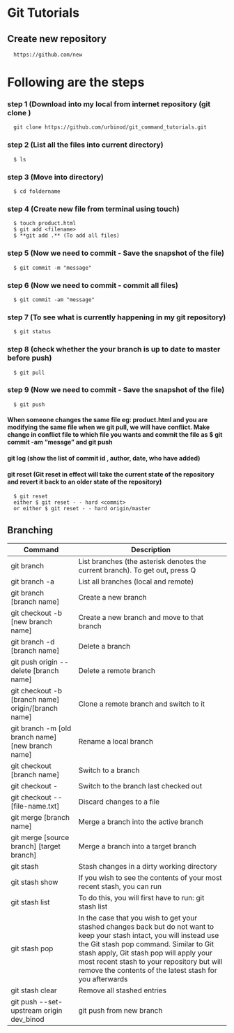 # Git Tutorials

## Create new repository

```http
  https://github.com/new
```

# Following are the steps

### step 1 (Download into my local from internet repository (git clone <url>)

```
  git clone https://github.com/urbinod/git_command_tutorials.git

```

### step 2 (List all the files into current directory)

```http
  $ ls
```

### step 3 (Move into directory)

```http
  $ cd foldername
```

### step 4 (Create new file from terminal using touch)
```
  $ touch product.html
  $ git add <filename>
  $ **git add .** (To add all files)
```
### step 5 (Now we need to commit - Save the snapshot of the file)

```http
  $ git commit -m "message"
```

### step 6 (Now we need to commit - commit all files)

```http
  $ git commit -am "message"
```

### step 7 (To see what is currently happening in my git repository)

```http
  $ git status
```

### step 8 (check whether the your branch is up to date to master before push)

```http
  $ git pull
```

### step 9 (Now we need to commit - Save the snapshot of the file)

```http
  $ git push
```

#### When someone changes the same file eg: product.html and you are modifying the same file when we git pull, we will have conflict. Make change in conflict file to which file you wants and commit the file as $ git commit -am “messge” and git push

#### git log (show the list of commit id , author, date, who have added)

#### git reset (Git reset in effect will take the current state of the repository and revert it back to an older state of the repository)

```http
  $ git reset
  either $ git reset - - hard <commit>
  or either $ git reset - - hard origin/master
```

## Branching

| Command                                            | Description                                                                                                                                                                                                                                                                                                              |
| -------------------------------------------------- | ------------------------------------------------------------------------------------------------------------------------------------------------------------------------------------------------------------------------------------------------------------------------------------------------------------------------ |
| git branch                                         | List branches (the asterisk denotes the current branch). To get out, press Q                                                                                                                                                                                                                                             |
| git branch -a                                      | List all branches (local and remote)                                                                                                                                                                                                                                                                                     |
| git branch [branch name]                           | Create a new branch                                                                                                                                                                                                                                                                                                      |
| git checkout -b [new branch name]                  | Create a new branch and move to that branch                                                                                                                                                                                                                                                                              |
| git branch -d [branch name]                        | Delete a branch                                                                                                                                                                                                                                                                                                          |
| git push origin --delete [branch name]             | Delete a remote branch                                                                                                                                                                                                                                                                                                   |
| git checkout -b [branch name] origin/[branch name] | Clone a remote branch and switch to it                                                                                                                                                                                                                                                                                   |
| git branch -m [old branch name] [new branch name]  | Rename a local branch                                                                                                                                                                                                                                                                                                    |
| git checkout [branch name]                         | Switch to a branch                                                                                                                                                                                                                                                                                                       |
| git checkout -                                     | Switch to the branch last checked out                                                                                                                                                                                                                                                                                    |
| git checkout -- [file-name.txt]                    | Discard changes to a file                                                                                                                                                                                                                                                                                                |
| git merge [branch name]                            | Merge a branch into the active branch                                                                                                                                                                                                                                                                                    |
| git merge [source branch] [target branch]          | Merge a branch into a target branch                                                                                                                                                                                                                                                                                      |
| git stash                                          | Stash changes in a dirty working directory                                                                                                                                                                                                                                                                               |
| git stash show                                     | If you wish to see the contents of your most recent stash, you can run                                                                                                                                                                                                                                                   |
| git stash list                                     | To do this, you will first have to run: git stash list                                                                                                                                                                                                                                                                   |
| git stash pop                                      | In the case that you wish to get your stashed changes back but do not want to keep your stash intact, you will instead use the Git stash pop command. Similar to Git stash apply, Git stash pop will apply your most recent stash to your repository but will remove the contents of the latest stash for you afterwards |
| git stash clear                                    | Remove all stashed entries                                                                                                                                                                                                                                                                                               |
| git push --set-upstream origin dev_binod           | git push from new branch                                                                                                                                                                                                                                                                                                 |
